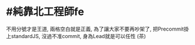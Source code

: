 # #純靠北工程師fe



不用分號才是王道, 兩格空白就是正義,
為了讓大家不要再吵架了, 把Precommit掛上standardJS,
沒過不准commit, 身為Lead就是可以任性 (茶)
